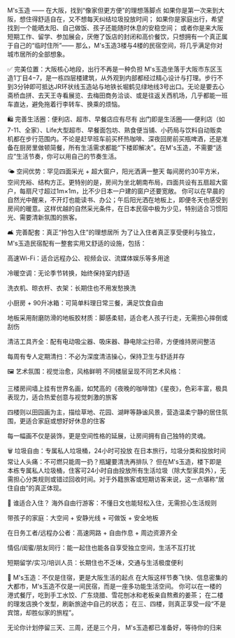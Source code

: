 M's玉造 —— 在大阪，找到“像家但更方便”的理想落脚点
如果你是第一次来到大阪，想住得舒适自在，又不想每天纠结垃圾投放时间；
如果你是家庭出行，希望找到一个能晒太阳、自己做饭、孩子还能随时休息的安稳空间；
或者你是来大阪短期工作、留学、参加展会，厌倦了饭店的封闭和高价餐饮，只想拥有一个真正属于自己的“临时住所”——
那么，M's玉造3楼与4楼的民宿空间，将几乎满足你对城市居所的全部想象。

✅ 完美位置：大阪核心地段，出行不再是一种负担
M's玉造坐落于大阪市东区玉造1丁目4−7，是一栋四层楼建筑，从外观到内部都经过精心设计与打理。步行不到3分钟即可抵达JR环状线玉造站与地铁长堀鹤见绿地线3号出口。无论是要去心斋桥血拼、去天王寺看展览、去梅田商务洽谈、或是往返关西机场，几乎都能一班车直达，避免拖着行李转车、换乘的烦恼。

🛍️ 完善生活圈：便利店、超市、早餐店应有尽有
出门即是生活圈——便利店（如7-11、全家）、Life大型超市、早餐面包坊、熟食便当铺、小药局与饮料自动贩卖机都在步行范围内。不论是赶早班车前买杯热咖啡、深夜回房前买瓶啤酒，还是准备在厨房里做顿简餐，所有生活需求都能“下楼即解决”。在M's玉造，不需要“适应”生活节奏，你可以用自己的节奏生活。

🌤️ 空间优势：罕见四面采光 + 超大窗户，阳光洒满一整天
每间房约30平方米，空间充裕、结构方正。更特别的是，房间为坐北朝南布局，四面共设有五扇超大窗户，每扇尺寸超过1m×1m，比不少日本一户建的窗户还要宽敞。
你可以在早晨的自然光中醒来，不开灯也能读书、办公；午后阳光洒在地板上，即便冬天也感受到房间的暖意。这样优越的自然采光条件，在日本民宿中极为少见，特别适合习惯阳光、需要清新氛围的旅客。

🛋️ 完善配套：真正“拎包入住”的理想居所
为了让入住者真正享受便利与独立，M's玉造民宿配有一整套实用又舒适的设施，包括：

高速Wi-Fi：适合远程办公、视频会议、流媒体娱乐等多用途

冷暖空调：无论季节转换，始终保持室内舒适

洗衣机、晾衣杆、衣架：长期住也不用发愁换洗

小厨房 + 90升冰箱：可简单料理日常三餐，满足饮食自由

地板采用耐磨防滑的地板胶材质：脚感柔韧，适合老人孩子行走，无需担心摔倒或刮伤

清洁工具齐全：配有电动吸尘器、吸床器、静电除尘扫帚，方便维持房间整洁

每周有专人定期清扫：不必为深度清洁操心，保持卫生与舒适并存

🖼️ 艺术氛围：视觉治愈，风格鲜明
不同楼层呈现不同艺术风格：

三楼房间墙上挂有世界名画，如梵高的《夜晚的咖啡馆》《星夜》，色彩丰富，极具表现力，适合热爱创意与视觉刺激的旅客

四楼则以田园画为主，描绘草地、花园、湖畔等静谧风景，营造温柔宁静的居住氛围，更适合家庭或想好好休息的住客

每一幅画不仅是装饰，更是空间性格的延展，让房间拥有自己独特的灵魂。

🗑️ 垃圾自由：专属私人垃圾桶，24小时可投放
在日本旅行，垃圾分类和投放时间常让人头痛：不可燃只能周一扔？瓶罐要清洗再排队？
但在M's玉造，楼下即是本栋专属私人垃圾桶，住客可24小时自由投放所有生活垃圾（除大型家具外），无需担心分类规则或错过回收时间。对于外籍旅客或短期访客来说，这一点堪称“居住自由”的真正体现。

🧳 谁适合入住？
海外自由行游客：不懂日文也能轻松入住，无需担心生活规则

带孩子的家庭：大空间 + 安静光线 + 可做饭 + 安全地板

在日务工者/远程办公者：高速网路 + 自由作息 + 周边资源齐全

情侣/闺蜜/朋友同行：能一起住也能各自享受独立空间，生活不互打扰

短期留学/实习/培训人员：长期住也不乏味，交通与生活极度便利

🎯 M's玉造：不仅是住宿，更是大阪生活的起点
在大阪这样节奏飞快、信息密集的大都市，M's玉造不仅是一间民宿，而是一座多功能生活空间。
你可以在一楼的港式餐厅，吃到手工水饺、广东烧腊、雪花刨冰和老板亲自熬煮的姜茶；
在二楼的理发店换个发型，刷新旅途中自己的状态；
在三、四楼，则真正享受一段“不是宾馆，却胜似家的旅程”。

无论你计划停留三天、三周，还是三个月，
M's玉造都已准备好，等待你的归来